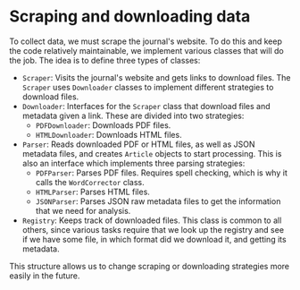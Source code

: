 # Scraping and downloading data

To collect data, we must scrape the journal's website. To do this and keep the code relatively maintainable, we implement various classes that will do the job. The idea is to define three types of classes: 

* `Scraper`: Visits the journal's website and gets links to download files. The `Scraper` uses `Downloader` classes to implement different strategies to download files.
* `Downloader`: Interfaces for the `Scraper` class that download files and metadata given a link. These are divided into two strategies:
    * `PDFDownloader`: Downloads PDF files.
    * `HTMLDownloader`: Downloads HTML files.
* `Parser`: Reads downloaded PDF or HTML files, as well as JSON metadata files, and creates `Article` objects to start processing. This is also an interface which implements three parsing strategies:
    * `PDFParser`: Parses PDF files. Requires spell checking, which is why it calls the `WordCorrector` class.
    * `HTMLParser`: Parses HTML files.
    * `JSONParser`: Parses JSON raw metadata files to get the information that we need for analysis.
* `Registry`: Keeps track of downloaded files. This class is common to all others, since various tasks require that we look up the registry and see if we have some file, in which format did we download it, and getting its metadata.

This structure allows us to change scraping or downloading strategies more easily in the future.
